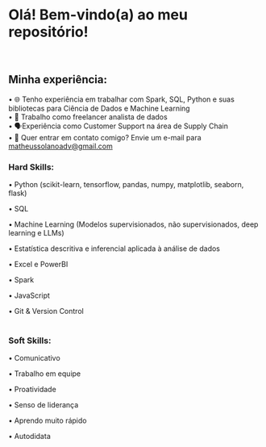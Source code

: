 # Olá! Bem-vindo(a) ao meu repositório!
<br>

## Minha experiência:
• 🌐 Tenho experiência em trabalhar com Spark, SQL, Python e suas bibliotecas para Ciência de Dados e Machine Learning<br>
• 🎲 Trabalho como freelancer analista de dados <br>
• 🗣Experiência como Customer Support na área de Supply Chain<br>
• 📧 Quer entrar em contato comigo? Envie um e-mail para matheussolanoadv@gmail.com <br>



### Hard Skills:
• Python (scikit-learn, tensorflow, pandas, numpy, matplotlib, seaborn, flask)

• SQL

• Machine Learning (Modelos supervisionados, não supervisionados, deep learning e LLMs)

• Estatística descritiva e inferencial aplicada à análise de dados

• Excel e PowerBI

• Spark

• JavaScript

• Git & Version Control
<br>
<br>
### Soft Skills:
• Comunicativo

• Trabalho em equipe

• Proatividade

• Senso de liderança

• Aprendo muito rápido

• Autodidata

